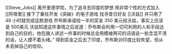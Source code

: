 [[Steve_Jobs]] 离开里德学院，为了追寻去印度的梦想
用非常个性的方式加入 [[阿塔里]]
接下了重任开发《突破》的电子游戏
找寻昔日好友 [[沃兹]] 并只用了 48 小时就完成这款游戏
乔布斯承诺给一半的奖金 350 美元给沃兹，事实上应该是 500美元
沃兹知道这件事情之后说道：乔布斯会利用一切可利用的人和手段达到自己的目的，他在跟人讲述一件事的时候总会用模棱两可的词语说一些含混不清的话，让人摸不着头绪。”
得到奖金之后去了印度，乔布斯对印度比较失望，但从未丢掉自己的信仰。